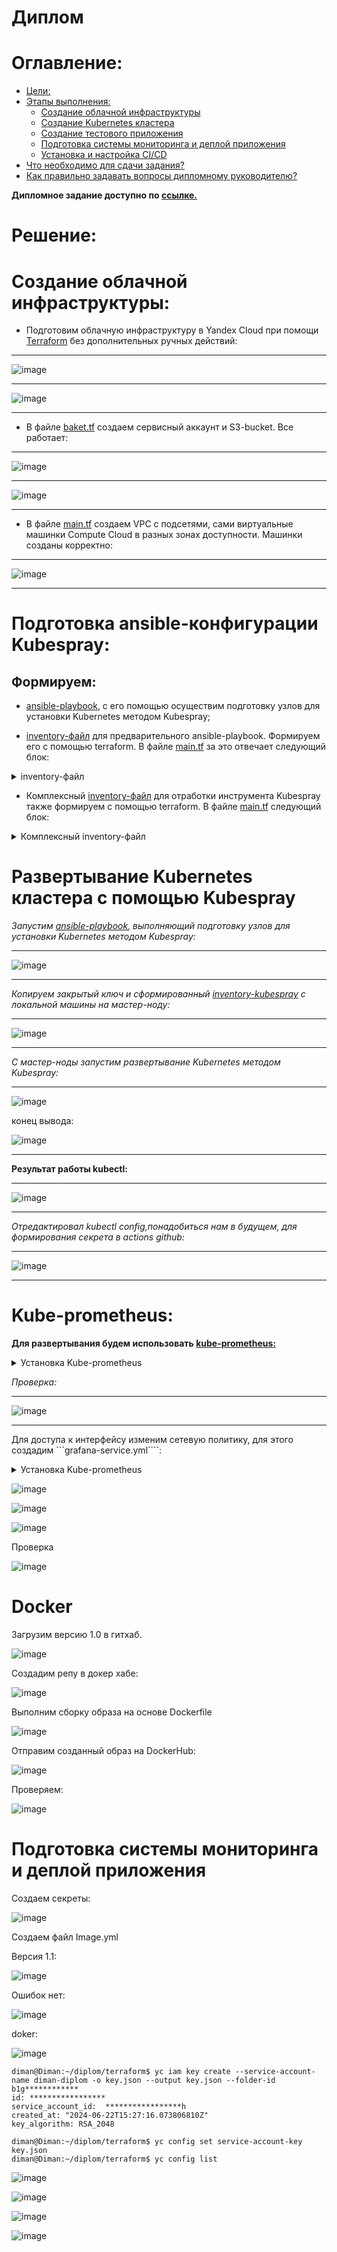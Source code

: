 # Диплом
# Оглавление:

  * [Цели:](#цели)
  * [Этапы выполнения:](#этапы-выполнения)
     * [Создание облачной инфраструктуры](#создание-облачной-инфраструктуры)
     * [Создание Kubernetes кластера](#создание-kubernetes-кластера)
     * [Создание тестового приложения](#создание-тестового-приложения)
     * [Подготовка cистемы мониторинга и деплой приложения](#подготовка-cистемы-мониторинга-и-деплой-приложения)
     * [Установка и настройка CI/CD](#установка-и-настройка-cicd)
  * [Что необходимо для сдачи задания?](#что-необходимо-для-сдачи-задания)
  * [Как правильно задавать вопросы дипломному руководителю?](#как-правильно-задавать-вопросы-дипломному-руководителю)


**Дипломное  задание доступно по [ссылке.](https://github.com/netology-code/devops-diplom-yandexcloud)**

# Решение:
# Создание облачной инфраструктуры: 
* Подготовим облачную инфраструктуру в Yandex Cloud при помощи [Terraform](https://github.com/Dimarkle/diplom-devops/tree/main/terraform) без дополнительных ручных действий:
___
![image](https://github.com/Dimarkle/diplom-devops/assets/118626944/1c368806-1d11-4cfc-bfe4-5b450a38ea45)
___
![image](https://github.com/Dimarkle/diplom-devops/assets/118626944/35f08be5-2267-4868-8853-454ad6bdae48)
___
* В файле [baket.tf](https://github.com/Dimarkle/diplom-devops/blob/main/terraform/baket.tf) создаем сервисный аккаунт и S3-bucket. Все работает:
___
![image](https://github.com/Dimarkle/diplom-devops/assets/118626944/68c9e33e-6d97-4792-ad0d-609a5556bcc4)
___
![image](https://github.com/Dimarkle/diplom-devops/assets/118626944/7dc33ee2-34b0-40b8-8ca7-fb685c5a59e0)
___
* В файле [main.tf](https://github.com/Dimarkle/diplom-devops/blob/main/terraform/main.tf) создаем VPC с подсетями, сами виртуальные машинки Compute Cloud в разных зонах доступности. Машинки созданы корректно:
___
![image](https://github.com/Dimarkle/diplom-devops/assets/118626944/f3013c82-cb1d-4d8c-8e9e-4448c1632bc1)
___
# Подготовка ansible-конфигурации Kubespray:
## Формируем:

*  [ansible-playbook](https://github.com/Dimarkle/diplom-devops/blob/main/ansible/playbook.yml), с его помощью осуществим подготовку узлов для установки Kubernetes методом Kubespray;

* [inventory-файл](https://github.com/Dimarkle/diplom-devops/blob/main/ansible/inventory-preparation) для предварительного ansible-playbook. Формируем его с помощью terraform. В файле [main.tf](https://github.com/Dimarkle/diplom-devops/blob/main/terraform/main.tf) за это отвечает следующий блок:

<details>
<summary>inventory-файл</summary>

``` 
resource "local_file" "inventory-preparation" {
  content = <<EOF1
[kube-cloud]
${yandex_compute_instance.master.network_interface.0.nat_ip_address}
${yandex_compute_instance.worker-1.network_interface.0.nat_ip_address}
${yandex_compute_instance.worker-2.network_interface.0.nat_ip_address}
${yandex_compute_instance.worker-3.network_interface.0.nat_ip_address}
  EOF1
  filename = "../ansible/inventory-preparation"
  depends_on = [yandex_compute_instance.master, yandex_compute_instance.worker-1, yandex_compute_instance.worker-2, yandex_compute_instance.worker-3]
}
```

</details>


* Комплексный [inventory-файл](https://github.com/Dimarkle/diplom-devops/blob/main/ansible/inventory-kubespray) для отработки инструмента Kubespray также формируем с помощью terraform.  В файле [main.tf](https://github.com/Dimarkle/diplom-devops/blob/main/terraform/main.tf) следующий блок:

<details>
<summary>Комплексный inventory-файл</summary>

``` 
resource "local_file" "inventory-kubespray" {
  content = <<EOF2
all:
  hosts:
    ${yandex_compute_instance.master.fqdn}:
      ansible_host: ${yandex_compute_instance.master.network_interface.0.ip_address}
      ip: ${yandex_compute_instance.master.network_interface.0.ip_address}
      access_ip: ${yandex_compute_instance.master.network_interface.0.ip_address}
    ${yandex_compute_instance.worker-1.fqdn}:
      ansible_host: ${yandex_compute_instance.worker-1.network_interface.0.ip_address}
      ip: ${yandex_compute_instance.worker-1.network_interface.0.ip_address}
      access_ip: ${yandex_compute_instance.worker-1.network_interface.0.ip_address}
    ${yandex_compute_instance.worker-2.fqdn}:
      ansible_host: ${yandex_compute_instance.worker-2.network_interface.0.ip_address}
      ip: ${yandex_compute_instance.worker-2.network_interface.0.ip_address}
      access_ip: ${yandex_compute_instance.worker-2.network_interface.0.ip_address}
    ${yandex_compute_instance.worker-3.fqdn}:
      ansible_host: ${yandex_compute_instance.worker-3.network_interface.0.ip_address}
      ip: ${yandex_compute_instance.worker-3.network_interface.0.ip_address}
      access_ip: ${yandex_compute_instance.worker-3.network_interface.0.ip_address}
  children:
    kube_control_plane:
      hosts:
        ${yandex_compute_instance.master.fqdn}:
    kube_node:
      hosts:
        ${yandex_compute_instance.worker-1.fqdn}:
        ${yandex_compute_instance.worker-2.fqdn}:
        ${yandex_compute_instance.worker-3.fqdn}:
    etcd:
      hosts:
        ${yandex_compute_instance.master.fqdn}:
    k8s_cluster:
      children:
        kube_control_plane:
        kube_node:
    calico_rr:
      hosts: {}
  EOF2
  filename = "../ansible/inventory-kubespray"
  depends_on = [yandex_compute_instance.master, yandex_compute_instance.worker-1, yandex_compute_instance.worker-2, yandex_compute_instance.worker-3]  
}

```

</details>



# Развертывание Kubernetes кластера с помощью Kubespray
*Запустим  [ansible-playbook](https://github.com/Dimarkle/diplom-devops/blob/main/ansible/playbook.yml), выполняющий подготовку узлов для установки Kubernetes методом Kubespray:*
___
![image](https://github.com/Dimarkle/diplom-devops/assets/118626944/5f91963b-f597-4e63-852c-661874bb8028)
___

*Копируем закрытый ключ и сформированный [inventory-kubespray](https://github.com/Dimarkle/diplom-devops/blob/main/ansible/inventory-kubespray) с локальной машины на мастер-ноду:*
___
![image](https://github.com/Dimarkle/diplom-devops/assets/118626944/2d13a2a4-8f4b-4900-8314-662e1a4eca32)
___
*С мастер-ноды запустим развертывание Kubernetes методом Kubespray:*
___
![image](https://github.com/Dimarkle/diplom-devops/assets/118626944/1d772ea2-246b-40e8-8ba9-71349d1b0ab0)


конец вывода:


![image](https://github.com/Dimarkle/diplom-devops/assets/118626944/6e385f30-1306-46d9-9faf-9db2027dfeb3)
___


**Результат работы kubectl:**
___
![image](https://github.com/Dimarkle/diplom-devops/assets/118626944/77acb492-17bb-4dad-b3d8-d4aefad0d31b)
___
*Отредактировал kubectl config,понадобиться нам в будущем, для формирования секрета в actions github:*
___
![image](https://github.com/Dimarkle/diplom-devops/assets/118626944/69c4a975-3f7c-418c-8cc2-1f8ac533bdb8)
___

#  Kube-prometheus:
**Для развертывания будем использовать [kube-prometheus:](https://github.com/prometheus-operator/kube-prometheus)**


<details>
<summary>Установка Kube-prometheus</summary>


```
ubuntu@master:~$ git clone https://github.com/prometheus-operator/kube-prometheus.git
Cloning into 'kube-prometheus'...
remote: Enumerating objects: 19834, done.
remote: Counting objects: 100% (282/282), done.
remote: Compressing objects: 100% (120/120), done.
remote: Total 19834 (delta 203), reused 202 (delta 147), pack-reused 19552
Receiving objects: 100% (19834/19834), 11.22 MiB | 18.20 MiB/s, done.
Resolving deltas: 100% (13517/13517), done.
ubuntu@master:~$ cd kube-prometheus
ubuntu@master:~/kube-prometheus$ kubectl apply --server-side -f manifests/setup
customresourcedefinition.apiextensions.k8s.io/alertmanagerconfigs.monitoring.coreos.com serverside-applied
customresourcedefinition.apiextensions.k8s.io/alertmanagers.monitoring.coreos.com serverside-applied
customresourcedefinition.apiextensions.k8s.io/podmonitors.monitoring.coreos.com serverside-applied
customresourcedefinition.apiextensions.k8s.io/probes.monitoring.coreos.com serverside-applied
customresourcedefinition.apiextensions.k8s.io/prometheuses.monitoring.coreos.com serverside-applied
customresourcedefinition.apiextensions.k8s.io/prometheusagents.monitoring.coreos.com serverside-applied
customresourcedefinition.apiextensions.k8s.io/prometheusrules.monitoring.coreos.com serverside-applied
customresourcedefinition.apiextensions.k8s.io/scrapeconfigs.monitoring.coreos.com serverside-applied
customresourcedefinition.apiextensions.k8s.io/servicemonitors.monitoring.coreos.com serverside-applied
customresourcedefinition.apiextensions.k8s.io/thanosrulers.monitoring.coreos.com serverside-applied
namespace/monitoring serverside-applied
ubuntu@master:~/kube-prometheus$ kubectl wait \
        --for condition=Established \
        --all CustomResourceDefinition \
        --namespace=monitoring
customresourcedefinition.apiextensions.k8s.io/alertmanagerconfigs.monitoring.coreos.com condition met
customresourcedefinition.apiextensions.k8s.io/alertmanagers.monitoring.coreos.com condition met
customresourcedefinition.apiextensions.k8s.io/bgpconfigurations.crd.projectcalico.org condition met
customresourcedefinition.apiextensions.k8s.io/bgpfilters.crd.projectcalico.org condition met
customresourcedefinition.apiextensions.k8s.io/bgppeers.crd.projectcalico.org condition met
customresourcedefinition.apiextensions.k8s.io/blockaffinities.crd.projectcalico.org condition met
customresourcedefinition.apiextensions.k8s.io/caliconodestatuses.crd.projectcalico.org condition met
customresourcedefinition.apiextensions.k8s.io/clusterinformations.crd.projectcalico.org condition met
customresourcedefinition.apiextensions.k8s.io/felixconfigurations.crd.projectcalico.org condition met
customresourcedefinition.apiextensions.k8s.io/globalnetworkpolicies.crd.projectcalico.org condition met
customresourcedefinition.apiextensions.k8s.io/globalnetworksets.crd.projectcalico.org condition met
customresourcedefinition.apiextensions.k8s.io/hostendpoints.crd.projectcalico.org condition met
customresourcedefinition.apiextensions.k8s.io/ipamblocks.crd.projectcalico.org condition met
customresourcedefinition.apiextensions.k8s.io/ipamconfigs.crd.projectcalico.org condition met
customresourcedefinition.apiextensions.k8s.io/ipamhandles.crd.projectcalico.org condition met
customresourcedefinition.apiextensions.k8s.io/ippools.crd.projectcalico.org condition met
customresourcedefinition.apiextensions.k8s.io/ipreservations.crd.projectcalico.org condition met
customresourcedefinition.apiextensions.k8s.io/kubecontrollersconfigurations.crd.projectcalico.org condition met
customresourcedefinition.apiextensions.k8s.io/networkpolicies.crd.projectcalico.org condition met
customresourcedefinition.apiextensions.k8s.io/networksets.crd.projectcalico.org condition met
customresourcedefinition.apiextensions.k8s.io/podmonitors.monitoring.coreos.com condition met
customresourcedefinition.apiextensions.k8s.io/probes.monitoring.coreos.com condition met
customresourcedefinition.apiextensions.k8s.io/prometheusagents.monitoring.coreos.com condition met
customresourcedefinition.apiextensions.k8s.io/prometheuses.monitoring.coreos.com condition met
customresourcedefinition.apiextensions.k8s.io/prometheusrules.monitoring.coreos.com condition met
customresourcedefinition.apiextensions.k8s.io/scrapeconfigs.monitoring.coreos.com condition met
customresourcedefinition.apiextensions.k8s.io/servicemonitors.monitoring.coreos.com condition met
customresourcedefinition.apiextensions.k8s.io/thanosrulers.monitoring.coreos.com condition met
ubuntu@master:~/kube-prometheus$ kubectl apply -f manifests/
alertmanager.monitoring.coreos.com/main created
networkpolicy.networking.k8s.io/alertmanager-main created
poddisruptionbudget.policy/alertmanager-main created
prometheusrule.monitoring.coreos.com/alertmanager-main-rules created
secret/alertmanager-main created
service/alertmanager-main created
serviceaccount/alertmanager-main created
servicemonitor.monitoring.coreos.com/alertmanager-main created
clusterrole.rbac.authorization.k8s.io/blackbox-exporter created
clusterrolebinding.rbac.authorization.k8s.io/blackbox-exporter created
configmap/blackbox-exporter-configuration created
deployment.apps/blackbox-exporter created
networkpolicy.networking.k8s.io/blackbox-exporter created
service/blackbox-exporter created
serviceaccount/blackbox-exporter created
servicemonitor.monitoring.coreos.com/blackbox-exporter created
secret/grafana-config created
secret/grafana-datasources created
configmap/grafana-dashboard-alertmanager-overview created
configmap/grafana-dashboard-apiserver created
configmap/grafana-dashboard-cluster-total created
configmap/grafana-dashboard-controller-manager created
configmap/grafana-dashboard-grafana-overview created
configmap/grafana-dashboard-k8s-resources-cluster created
configmap/grafana-dashboard-k8s-resources-multicluster created
configmap/grafana-dashboard-k8s-resources-namespace created
configmap/grafana-dashboard-k8s-resources-node created
configmap/grafana-dashboard-k8s-resources-pod created
configmap/grafana-dashboard-k8s-resources-workload created
configmap/grafana-dashboard-k8s-resources-workloads-namespace created
configmap/grafana-dashboard-kubelet created
configmap/grafana-dashboard-namespace-by-pod created
configmap/grafana-dashboard-namespace-by-workload created
configmap/grafana-dashboard-node-cluster-rsrc-use created
configmap/grafana-dashboard-node-rsrc-use created
configmap/grafana-dashboard-nodes-darwin created
configmap/grafana-dashboard-nodes created
configmap/grafana-dashboard-persistentvolumesusage created
configmap/grafana-dashboard-pod-total created
configmap/grafana-dashboard-prometheus-remote-write created
configmap/grafana-dashboard-prometheus created
configmap/grafana-dashboard-proxy created
configmap/grafana-dashboard-scheduler created
configmap/grafana-dashboard-workload-total created
configmap/grafana-dashboards created
deployment.apps/grafana created
networkpolicy.networking.k8s.io/grafana created
prometheusrule.monitoring.coreos.com/grafana-rules created
service/grafana created
serviceaccount/grafana created
servicemonitor.monitoring.coreos.com/grafana created
prometheusrule.monitoring.coreos.com/kube-prometheus-rules created
clusterrole.rbac.authorization.k8s.io/kube-state-metrics created
clusterrolebinding.rbac.authorization.k8s.io/kube-state-metrics created
deployment.apps/kube-state-metrics created
networkpolicy.networking.k8s.io/kube-state-metrics created
prometheusrule.monitoring.coreos.com/kube-state-metrics-rules created
service/kube-state-metrics created
serviceaccount/kube-state-metrics created
servicemonitor.monitoring.coreos.com/kube-state-metrics created
prometheusrule.monitoring.coreos.com/kubernetes-monitoring-rules created
servicemonitor.monitoring.coreos.com/kube-apiserver created
servicemonitor.monitoring.coreos.com/coredns created
servicemonitor.monitoring.coreos.com/kube-controller-manager created
servicemonitor.monitoring.coreos.com/kube-scheduler created
servicemonitor.monitoring.coreos.com/kubelet created
clusterrole.rbac.authorization.k8s.io/node-exporter created
clusterrolebinding.rbac.authorization.k8s.io/node-exporter created
daemonset.apps/node-exporter created
networkpolicy.networking.k8s.io/node-exporter created
prometheusrule.monitoring.coreos.com/node-exporter-rules created
service/node-exporter created
serviceaccount/node-exporter created
servicemonitor.monitoring.coreos.com/node-exporter created
clusterrole.rbac.authorization.k8s.io/prometheus-k8s created
clusterrolebinding.rbac.authorization.k8s.io/prometheus-k8s created
networkpolicy.networking.k8s.io/prometheus-k8s created
poddisruptionbudget.policy/prometheus-k8s created
prometheus.monitoring.coreos.com/k8s created
prometheusrule.monitoring.coreos.com/prometheus-k8s-prometheus-rules created
rolebinding.rbac.authorization.k8s.io/prometheus-k8s-config created
rolebinding.rbac.authorization.k8s.io/prometheus-k8s created
rolebinding.rbac.authorization.k8s.io/prometheus-k8s created
rolebinding.rbac.authorization.k8s.io/prometheus-k8s created
role.rbac.authorization.k8s.io/prometheus-k8s-config created
role.rbac.authorization.k8s.io/prometheus-k8s created
role.rbac.authorization.k8s.io/prometheus-k8s created
role.rbac.authorization.k8s.io/prometheus-k8s created
service/prometheus-k8s created
serviceaccount/prometheus-k8s created
servicemonitor.monitoring.coreos.com/prometheus-k8s created
apiservice.apiregistration.k8s.io/v1beta1.metrics.k8s.io created
clusterrole.rbac.authorization.k8s.io/prometheus-adapter created
clusterrole.rbac.authorization.k8s.io/system:aggregated-metrics-reader created
clusterrolebinding.rbac.authorization.k8s.io/prometheus-adapter created
clusterrolebinding.rbac.authorization.k8s.io/resource-metrics:system:auth-delegator created
clusterrole.rbac.authorization.k8s.io/resource-metrics-server-resources created
configmap/adapter-config created
deployment.apps/prometheus-adapter created
networkpolicy.networking.k8s.io/prometheus-adapter created
poddisruptionbudget.policy/prometheus-adapter created
rolebinding.rbac.authorization.k8s.io/resource-metrics-auth-reader created
service/prometheus-adapter created
serviceaccount/prometheus-adapter created
servicemonitor.monitoring.coreos.com/prometheus-adapter created
clusterrole.rbac.authorization.k8s.io/prometheus-operator created
clusterrolebinding.rbac.authorization.k8s.io/prometheus-operator created
deployment.apps/prometheus-operator created
networkpolicy.networking.k8s.io/prometheus-operator created
prometheusrule.monitoring.coreos.com/prometheus-operator-rules created
service/prometheus-operator created
serviceaccount/prometheus-operator created
servicemonitor.monitoring.coreos.com/prometheus-operator created
ubuntu@master:~/kube-prometheus$ 
```

</details>



*Проверка:*
___
![image](https://github.com/Dimarkle/diplom-devops/assets/118626944/489eaaaa-3d9f-40c1-805e-b4f2bc7ac815)
___
Для доступа к интерфейсу изменим сетевую политику, для этого создадим ```grafana-service.yml````:

<details>
<summary>Установка Kube-prometheus</summary>


```


apiVersion: v1
kind: Service
metadata:
  labels:
    app.kubernetes.io/name: grafana-service
  name: grafana
  namespace: monitoring
spec:
  type: NodePort
  ports:
  - name: grafana-port
    port: 3000
    targetPort: 3000
    nodePort: 30001
  selector:
    app.kubernetes.io/component: grafana
    app.kubernetes.io/name: grafana
    app.kubernetes.io/part-of: kube-prometheus

---
kind: NetworkPolicy
apiVersion: networking.k8s.io/v1
metadata:
  name: grafana
spec:
  podSelector:
    matchLabels:
      app: grafana
  ingress:
  - {}
```

</details>










![image](https://github.com/Dimarkle/diplom-devops/assets/118626944/acd8fb67-0ffb-45d4-be72-0beb17971121)


![image](https://github.com/Dimarkle/diplom-devops/assets/118626944/5acc2858-44dd-45a8-861a-5be377b0c961)


![image](https://github.com/Dimarkle/diplom-devops/assets/118626944/6c38cfb2-3b5b-414a-a7a5-40ce6d89630e)

Проверка

![image](https://github.com/Dimarkle/diplom-devops/assets/118626944/6f7ae294-b4a2-45b8-9996-5e4f9fbc05f5)


# Docker

Загрузим версию 1.0 в гитхаб.


![image](https://github.com/Dimarkle/diplom-devops/assets/118626944/d69bb3af-0636-4d4f-9c61-4ff70af1725e)

Создадим репу в докер хабе:

![image](https://github.com/Dimarkle/diplom-devops/assets/118626944/f124b48b-5e3f-4a5d-8258-94e0b1e024ab)




Выполним сборку образа на основе Dockerfile 

![image](https://github.com/Dimarkle/diplom-devops/assets/118626944/6eaa6216-6c07-4e74-962b-31950ae239f2)





Отправим созданный образ на DockerHub:




![image](https://github.com/Dimarkle/diplom-devops/assets/118626944/92564487-e746-4569-8a8e-9e36749bfc3c)



Проверяем:

![image](https://github.com/Dimarkle/diplom-devops/assets/118626944/484ce855-2d46-4f95-bc74-2e382b4a1522)


# Подготовка системы мониторинга и деплой приложения



Создаем секреты:


![image](https://github.com/Dimarkle/diplom-devops/assets/118626944/a75187bf-50af-4746-97ed-5e824e56f02d)



Создаем файл Image.yml


Версия 1.1:


![image](https://github.com/Dimarkle/diplom-devops/assets/118626944/8ca532ec-1eae-419b-8569-769e725a9c88)


Ошибок нет:



![image](https://github.com/Dimarkle/diplom-devops/assets/118626944/07f84a82-637e-43cb-9fb2-df3501dd5da4)


doker:


![image](https://github.com/Dimarkle/diplom-devops/assets/118626944/3cca91a9-224c-42b9-a58d-949bdb5ff76f)












```
diman@Diman:~/diplom/terraform$ yc iam key create --service-account-name diman-diplom -o key.json --output key.json --folder-id b1g************
id: *****************
service_account_id:  *****************h
created_at: "2024-06-22T15:27:16.073806810Z"
key_algorithm: RSA_2048
```
```
diman@Diman:~/diplom/terraform$ yc config set service-account-key key.json
diman@Diman:~/diplom/terraform$ yc config list
```

![image](https://github.com/Dimarkle/diplom-devops/assets/118626944/724acbea-964b-4478-a6f8-c7f51281744c)





![image](https://github.com/Dimarkle/diplom-devops/assets/118626944/05aa9110-e340-4ba6-a237-74110abd96f9)



![image](https://github.com/Dimarkle/diplom-devops/assets/118626944/f93d1c57-81db-4d74-85b2-d24f104673f4)


![image](https://github.com/Dimarkle/diplom-devops/assets/118626944/f57f9be3-4094-4064-8486-150be48c9fc9)




